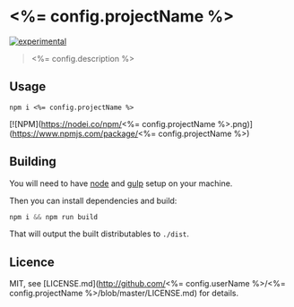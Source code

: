 # <%= config.projectName %>

[![experimental](http://badges.github.io/stability-badges/dist/experimental.svg)](http://github.com/badges/stability-badges)

> <%= config.description %>

## Usage

`npm i <%= config.projectName %>`

[![NPM](https://nodei.co/npm/<%= config.projectName %>.png)](https://www.npmjs.com/package/<%= config.projectName %>)

## Building

You will need to have [node][node] and [gulp][gulp] setup on your machine.

Then you can install dependencies and build:

```js
npm i && npm run build
```

That will output the built distributables to `./dist`.

[node]:       http://nodejs.org/
[gulp]:       http://gulpjs.com/


## Licence

MIT, see [LICENSE.md](http://github.com/<%= config.userName %>/<%= config.projectName %>/blob/master/LICENSE.md) for details.
